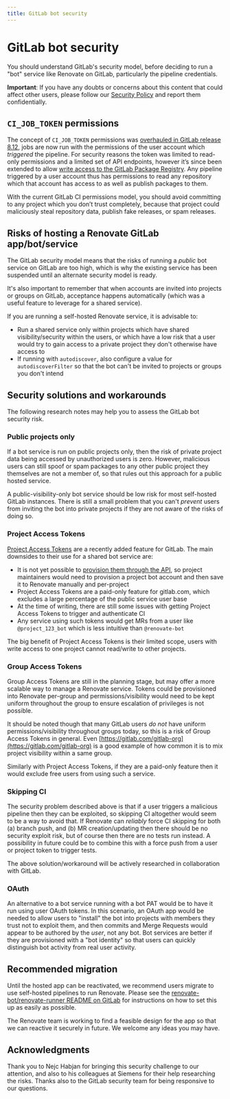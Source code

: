 ```yaml
---
title: GitLab bot security
---
```


# GitLab bot security

You should understand GitLab's security model, before deciding to run a "bot" service like Renovate on GitLab, particularly the pipeline credentials.

**Important**: If you have any doubts or concerns about this content that could affect other users, please follow our [Security Policy](https://github.com/renovatebot/renovate/security/policy) and report them confidentially.

## `CI_JOB_TOKEN` permissions

The concept of `CI_JOB_TOKEN` permissions was [overhauled in GitLab release 8.12](https://docs.gitlab.com/ee/user/project/new_ci_build_permissions_model.html), jobs are now run with the permissions of the user account which _triggered_ the pipeline.
For security reasons the token was limited to read-only permissions and a limited set of API endpoints, however it’s since been extended to allow [write access to the GitLab Package Registry](https://docs.gitlab.com/ee/api/README.html#gitlab-ci-job-token).
Any pipeline triggered by a user account thus has permissions to read any repository which that account has access to as well as publish packages to them.

With the current GitLab CI permissions model, you should avoid committing to any project which you don’t trust completely, because that project could maliciously steal repository data, publish fake releases, or spam releases.

## Risks of hosting a Renovate GitLab app/bot/service

The GitLab security model means that the risks of running a _public_ bot service on GitLab are too high, which is why the existing service has been suspended until an alternate security model is ready.

It's also important to remember that when accounts are invited into projects or groups on GitLab, acceptance happens automatically (which was a useful feature to leverage for a shared service).

If you are running a self-hosted Renovate service, it is advisable to:

- Run a shared service only within projects which have shared visibility/security within the users, or which have a low risk that a user would try to gain access to a private project they don't otherwise have access to
- If running with `autodiscover`, also configure a value for `autodiscoverFilter` so that the bot can't be invited to projects or groups you don't intend

## Security solutions and workarounds

The following research notes may help you to assess the GitLab bot security risk.

### Public projects only

If a bot service is run on public projects only, then the risk of private project data being accessed by unauthorized users is zero.
However, malicious users can still spoof or spam packages to any other public project they themselves are not a member of, so that rules out this approach for a public hosted service.

A public-visibility-only bot service should be low risk for most self-hosted GitLab instances.
There is still a small problem that you can't _prevent_ users from inviting the bot into private projects if they are not aware of the risks of doing so.

### Project Access Tokens

[Project Access Tokens](https://docs.gitlab.com/ee/user/project/settings/project_access_tokens.html) are a recently added feature for GitLab.
The main downsides to their use for a shared bot service are:

- It is not yet possible to [provision them through the API](https://gitlab.com/gitlab-org/gitlab/-/issues/238991), so project maintainers would need to provision a project bot account and then save it to Renovate manually and per-project
- Project Access Tokens are a paid-only feature for gitlab.com, which excludes a large percentage of the public service user base
- At the time of writing, there are still some issues with getting Project Access Tokens to trigger and authenticate CI
- Any service using such tokens would get MRs from a user like `@project_123_bot` which is less intuitive than `@renovate-bot`

The big benefit of Project Access Tokens is their limited scope, users with write access to one project cannot read/write to other projects.

### Group Access Tokens

Group Access Tokens are still in the planning stage, but may offer a more scalable way to manage a Renovate service.
Tokens could be provisioned into Renovate per-group and permissions/visibility would need to be kept uniform throughout the group to ensure escalation of privileges is not possible.

It should be noted though that many GitLab users _do not_ have uniform permissions/visibility throughout groups today, so this is a risk of Group Access Tokens in general.
Even [https://gitlab.com/gitlab-org](https://gitlab.com/gitlab-org) is a good example of how common it is to mix project visibility within a same group.

Similarly with Project Access Tokens, if they are a paid-only feature then it would exclude free users from using such a service.

### Skipping CI

The security problem described above is that if a user triggers a malicious pipeline then they can be exploited, so skipping CI altogether would seem to be a way to avoid that.
If Renovate can _reliably_ force CI skipping for both (a) branch push, and (b) MR creation/updating then there should be no security exploit risk, but of course then there are no tests run instead.
A possibility in future could be to combine this with a force push from a user or project token to trigger tests.

The above solution/workaround will be actively researched in collaboration with GitLab.

### OAuth

An alternative to a bot service running with a bot PAT would be to have it run using user OAuth tokens.
In this scenario, an OAuth app would be needed to allow users to "install" the bot into projects with members they trust not to exploit them, and then commits and Merge Requests would appear to be authored by the _user_, not any bot.
Bot services are better if they are provisioned with a "bot identity" so that users can quickly distinguish bot activity from real user activity.

## Recommended migration

Until the hosted app can be reactivated, we recommend users migrate to use self-hosted pipelines to run Renovate.
Please see the [renovate-bot/renovate-runner README on GitLab](https://gitlab.com/renovate-bot/renovate-runner/-/blob/HEAD/README.md) for instructions on how to set this up as easily as possible.

The Renovate team is working to find a feasible design for the app so that we can reactive it securely in future.
We welcome any ideas you may have.

## Acknowledgments

Thank you to Nejc Habjan for bringing this security challenge to our attention, and also to his colleagues at Siemens for their help researching the risks.
Thanks also to the GitLab security team for being responsive to our questions.
